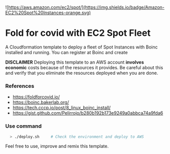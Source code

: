 ![https://aws.amazon.com/ec2/spot/](https://img.shields.io/badge/Amazon-EC2%20Spot%20Instances-orange.svg)

# Fold for covid with EC2 Spot Fleet

A Cloudformation template to deploy a fleet of Spot Instances with Boinc installed and running. You can register at Boinc and create 

**DISCLAIMER**
Deploying this template to an AWS account **involves economic** costs because of the resources it provides. Be careful about this and verify that you eliminate the resources deployed when you are done.

### References

* https://foldforcovid.io/
* https://boinc.bakerlab.org/
* https://tech.cccp.io/post/8_linux_boinc_install/
* https://gist.github.com/Pelirrojo/b280b192b173e9249a0abbca74a9fda6

### Use command

```bash
  > ./deploy.sh     # Check the environment and deploy to AWS
```

Feel free to use, improve and remix this template.
